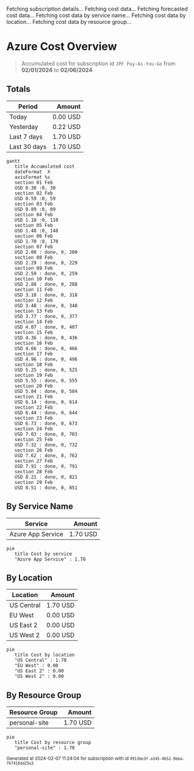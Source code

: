 Fetching subscription details...
Fetching cost data...
Fetching forecasted cost data...
Fetching cost data by service name...
Fetching cost data by location...
Fetching cost data by resource group...
# Azure Cost Overview

> Accumulated cost for subscription id `JPF Pay-As-You-Go` from **02/01/2024** to **02/06/2024**

## Totals

|Period|Amount|
|---|---:|
|Today|0.00 USD|
|Yesterday|0.22 USD|
|Last 7 days|1.70 USD|
|Last 30 days|1.70 USD|

```mermaid
gantt
   title Accumulated cost
   dateFormat  X
   axisFormat %s
   section 01 Feb
   USD 0.30 :0, 30
   section 02 Feb
   USD 0.59 :0, 59
   section 03 Feb
   USD 0.89 :0, 89
   section 04 Feb
   USD 1.18 :0, 118
   section 05 Feb
   USD 1.48 :0, 148
   section 06 Feb
   USD 1.70 :0, 170
   section 07 Feb
   USD 2.00 : done, 0, 200
   section 08 Feb
   USD 2.29 : done, 0, 229
   section 09 Feb
   USD 2.59 : done, 0, 259
   section 10 Feb
   USD 2.88 : done, 0, 288
   section 11 Feb
   USD 3.18 : done, 0, 318
   section 12 Feb
   USD 3.48 : done, 0, 348
   section 13 Feb
   USD 3.77 : done, 0, 377
   section 14 Feb
   USD 4.07 : done, 0, 407
   section 15 Feb
   USD 4.36 : done, 0, 436
   section 16 Feb
   USD 4.66 : done, 0, 466
   section 17 Feb
   USD 4.96 : done, 0, 496
   section 18 Feb
   USD 5.25 : done, 0, 525
   section 19 Feb
   USD 5.55 : done, 0, 555
   section 20 Feb
   USD 5.84 : done, 0, 584
   section 21 Feb
   USD 6.14 : done, 0, 614
   section 22 Feb
   USD 6.44 : done, 0, 644
   section 23 Feb
   USD 6.73 : done, 0, 673
   section 24 Feb
   USD 7.03 : done, 0, 703
   section 25 Feb
   USD 7.32 : done, 0, 732
   section 26 Feb
   USD 7.62 : done, 0, 762
   section 27 Feb
   USD 7.91 : done, 0, 791
   section 28 Feb
   USD 8.21 : done, 0, 821
   section 29 Feb
   USD 8.51 : done, 0, 851
```

## By Service Name

|Service|Amount|
|---|---:|
|Azure App Service|1.70 USD|

```mermaid
pie
   title Cost by service
   "Azure App Service" : 1.70
```

## By Location

|Location|Amount|
|---|---:|
|US Central|1.70 USD|
|EU West|0.00 USD|
|US East 2|0.00 USD|
|US West 2|0.00 USD|

```mermaid
pie
   title Cost by location
   "US Central" : 1.70
   "EU West" : 0.00
   "US East 2" : 0.00
   "US West 2" : 0.00
```

## By Resource Group

|Resource Group|Amount|
|---|---:|
|personal-site|1.70 USD|

```mermaid
pie
   title Cost by resource group
   "personal-site" : 1.70
```

<sup>Generated at 2024-02-07 11:24:04 for subscription with id `4913be3f-a345-4652-9bba-767418dd25e3`</sup>
